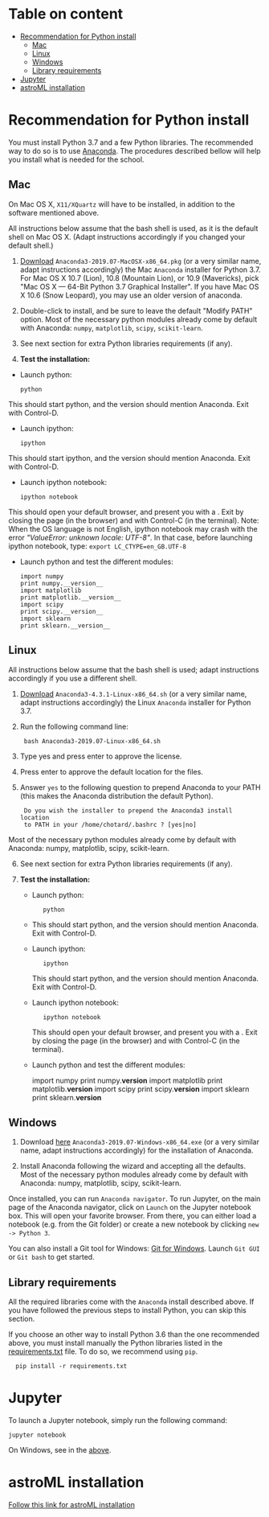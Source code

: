 # Table on content

- [Recommendation for Python install](#python)
    - [Mac](#mac)
    - [Linux](#linux)
    - [Windows](#windows)
    - [Library requirements](#python-req) 
- [Jupyter](#jupyter)  
- [astroML installation](#astroML)



# Recommendation for Python install <a name="python"></a>

You must install Python 3.7 and a few Python libraries. The recommended way to do so is to use
[Anaconda](https://www.anaconda.com/distribution/). The procedures described bellow will help you install what is needed for the school.

## Mac <a name="mac"></a>
On Mac OS X, `X11/XQuartz` will have to be installed, in addition to the software mentioned above.

All instructions below assume that the bash shell is used, as it is the default shell on Mac OS X. (Adapt instructions accordingly if you changed your default shell.)

1. [Download](https://www.anaconda.com/distribution/) `Anaconda3-2019.07-MacOSX-x86_64.pkg` (or a very similar name, adapt instructions accordingly) the Mac `Anaconda` installer for Python 3.7.
For Mac OS X 10.7 (Lion), 10.8 (Mountain Lion), or 10.9 (Mavericks), pick "Mac OS X — 64-Bit Python 3.7 Graphical Installer".
If you have Mac OS X 10.6 (Snow Leopard), you may use an older version of anaconda.

2. Double-click to install, and be sure to leave the default "Modify PATH" option.
Most of the necessary python modules already come by default with Anaconda: `numpy`, `matplotlib`, `scipy`, `scikit-learn`.

3. See next section for extra Python libraries requirements (if any).

4. **Test the installation:**

  - Launch python:
  
  		python

   This should start python, and the version should mention Anaconda.
   Exit with Control-D.
   
  - Launch ipython:
  
  		ipython
   This should start ipython, and the version should mention Anaconda.
   Exit with Control-D.
   
  - Launch ipython notebook:
  
  		ipython notebook
   This should open your default browser, and present you with a .
   Exit by closing the page (in the browser) and with Control-C (in the terminal).
   Note: When the OS language is not English, ipython notebook may crash with the error *"ValueError: unknown locale: UTF-8"*.
   In that case, before launching ipython notebook, type:
   ```export LC_CTYPE=en_GB.UTF-8```

  - Launch python and test the different modules:
  
  		import numpy
  		print numpy.__version__
  		import matplotlib
  		print matplotlib.__version__
  		import scipy
  		print scipy.__version__
  		import sklearn
  		print sklearn.__version__
  		


## Linux <a name="linux"></a>
All instructions below assume that the bash shell is used; adapt instructions accordingly if you use a different shell.

1. [Download](https://www.anaconda.com/distribution/) `Anaconda3-4.3.1-Linux-x86_64.sh` (or a very similar name, adapt instructions accordingly) the Linux `Anaconda` installer for Python 3.7.

2. Run the following command line:

		bash Anaconda3-2019.07-Linux-x86_64.sh
3. Type yes and press enter to approve the license.

4. Press enter to approve the default location for the files.

5. Answer `yes` to the following question to prepend Anaconda to your PATH (this makes the Anaconda distribution the default Python).
	
		Do you wish the installer to prepend the Anaconda3 install location
		to PATH in your /home/chotard/.bashrc ? [yes|no]
	
 Most of the necessary python modules already come by default with Anaconda: numpy, matplotlib, scipy, scikit-learn.

6. See next section for extra Python libraries requirements (if any).
7. **Test the installation:** 

   - Launch python:

			python

   - This should start python, and the version should mention Anaconda.
     Exit with Control-D.
   - Launch ipython:

  			ipython

     This should start python, and the version should mention Anaconda.
     Exit with Control-D.
   - Launch ipython notebook:
		
  			ipython notebook
 		
     This should open your default browser, and present you with a .
     Exit by closing the page (in the browser) and with Control-C (in the terminal).
   - Launch python and test the different modules:

  		import numpy
  		print numpy.__version__
  		import matplotlib
  		print matplotlib.__version__
  		import scipy
 		print scipy.__version__
  		import sklearn
 		 print sklearn.__version__




## Windows <a name="windows"></a>

1. Download [here](https://www.anaconda.com/distribution/) `Anaconda3-2019.07-Windows-x86_64.exe` (or a very similar name, adapt instructions accordingly) for the installation of Anaconda. 

2. Install Anaconda following the wizard and accepting all the defaults.
Most of the necessary python modules already come by default with Anaconda: numpy, matplotlib, scipy, scikit-learn.

Once installed, you can run `Anaconda navigator`. To run Jupyter, on the main page of the Anaconda navigator, click on `Launch` on the Jupyter notebook box. This will open your favorite browser. From there, you can either load a notebook (e.g. from the Git folder) or create a new notebook by clicking `new -> Python 3`. 

You can also install a Git tool for Windows: [Git for Windows](https://git-for-windows.github.io/). Launch `Git GUI` or `Git bash` to get started. 


## Library requirements <a name="python-req"></a>

All the required libraries come with the `Anaconda` install described
above. If you have followed the previous steps to install Python, you
can skip this section.

If you choose an other way to install Python 3.6 than the one
recommended above, you must install manually the Python libraries
listed in the [requirements.txt](requirements.txt) file. To do so, we
recommend using `pip`.

	  pip install -r requirements.txt

# Jupyter <a name="jupyter"></a>

To launch a Jupyter notebook, simply run the following command:

`jupyter notebook`

On Windows, see in the [above](#windows).
 

# astroML installation <a name="astroML"></a>
 
[Follow this link for astroML installation](https://www.astroml.org/user_guide/installation.html) 










